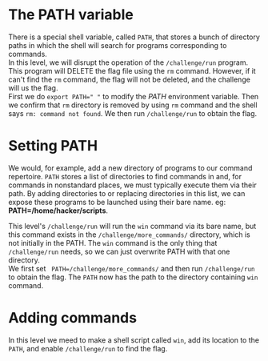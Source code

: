 # The PATH variable
There is a special shell variable, called `PATH`, that stores a bunch of directory paths in which the shell will search for programs corresponding to commands.  
In this level, we will disrupt the operation of the `/challenge/run` program. This program will DELETE the flag file using the `rm` command. However, if it can't find the `rm` command, the flag will not be deleted, and the challenge will us the flag.  
First we do `export PATH=" "` to modify the *PATH* environment variable. Then we confirm that `rm` directory is removed by using `rm` command and the shell says `rm: command not found`. We then run `/challenge/run` to obtain the flag.

# Setting PATH 
We would, for example, add a new directory of programs to our command repertoire. `PATH` stores a list of directories to find commands in and, for commands in nonstandard places, we must typically execute them via their path. By adding directories to or replacing directories in this list, we can expose these programs to be launched using their bare name. eg: **PATH=/home/hacker/scripts**.  

This level's `/challenge/run` will run the `win` command via its bare name, but this command exists in the `/challenge/more_commands/` directory, which is not initially in the PATH. The `win` command is the only thing that `/challenge/run` needs, so we can just overwrite PATH with that one directory.  
We first set ` PATH=/challenge/more_commands/` and then run `/challenge/run` to obtain the flag. The `PATH` now has the path to the directory containing `win` command.

# Adding commands
In this level we meed to make a shell script called `win`, add its location to the `PATH`, and enable `/challenge/run` to find the flag.

